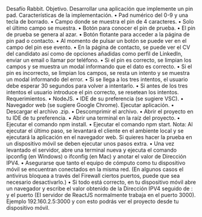Desafío Rabbit.
Objetivo.
Desarrollar una aplicación que implemente un pin pad.
Características de la implementación.
•	Pad numérico del 0-9 y una tecla de borrado.
•	Campo donde se muestra el pin de 4 caracteres.
•	Solo el último campo se muestra.
•	Botón para conocer el pin de prueba.
•	El pin de prueba se genera al azar.
•	Botón flotante para acceder a la página de pin pad o contacto.
•	Al momento de pulsar un botón se puede ver en el campo del pin ese evento.
•	En la página de contacto, se puede ver el CV del candidato así como de opciones añadidas como perfil de LinkedIn, enviar un email o llamar por teléfono.
•	Si el pin es correcto, se limpian los campos y se muestra un modal informando que el dato es correcto.
•	Si el pin es incorrecto, se limpian los campos, se resta un intento y se muestra un modal informando del error.
•	Si se llega a los tres intentos, el usuario debe esperar 30 segundos para volver a intentarlo.
•	Si antes de los tres intentos el usuario introduce el pin correcto, se resetean los intentos. 
Requerimientos.
•	NodeJS.
•	IDE de su preferencia (se sugiere VSC).
•	Navegador web (se sugiere Google Chrome).
Ejecutar aplicación.
•	Descargar el archivo .zip.
•	Descomprimir el archivo.
•	Abrir el proyecto en tu IDE de tu preferencia.
•	Abrir una terminal en la raíz del proyecto.
•	Ejecutar el comando npm install.
•	Ejecutar el comando npm start.
Nota: Al ejecutar el último paso, se levantará el cliente en el ambiente local y se ejecutará la aplicación en el navegador web. 
Si quieres hacer la prueba en un dispositivo móvil se deben ejecutar unos pasos extra.
•	Una vez levantado el servidor, abre una terminal nueva y ejecuta el comando ipconfig (en Windows) o ifconfig (en Mac) y anotar el valor de Dirección IPV4.
•	Asegurarse que tanto el equipo de cómputo como tu dispositivo móvil se encuentran conectados en la misma red. (En algunos casos el antivirus bloquea a través del Firewall ciertos puertos, puede que sea necesario desactivarlo.)
•	Si todo está correcto, en tu dispositivo móvil abre un navegador y escribe el valor obtenido de la Dirección IPV4 seguido de : y el puerto (El servidor de ReactJS normalmente trabaja en el puerto 3000). Ejemplo 192.160.2.5:3000 y con esto podrás ver el proyecto desde tu dispositivo móvil.
